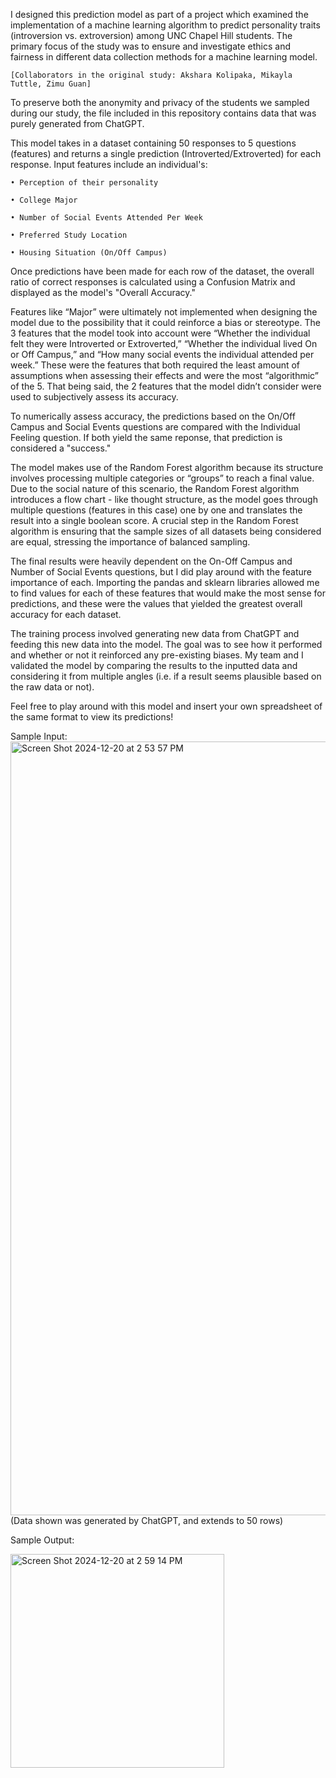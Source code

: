 I designed this prediction model as part of a project which examined the implementation of a machine learning algorithm to predict personality traits (introversion vs. extroversion) among UNC Chapel Hill students. The primary focus of the study was to ensure and investigate ethics and fairness in different data collection methods for a machine learning model. 

    [Collaborators in the original study: Akshara Kolipaka, Mikayla Tuttle, Zimu Guan]
  
To preserve both the anonymity and privacy of the students we sampled during our study, the file included in this repository contains data that was purely generated from ChatGPT.

This model takes in a dataset containing 50 responses to 5 questions (features) and returns a single prediction (Introverted/Extroverted) for each response.
Input features include an individual's:

    • Perception of their personality
  
    • College Major
  
    • Number of Social Events Attended Per Week
  
    • Preferred Study Location
  
    • Housing Situation (On/Off Campus)

Once predictions have been made for each row of the dataset, the overall ratio of correct responses is calculated using a Confusion Matrix and displayed as the model's "Overall Accuracy."

Features like “Major” were ultimately not implemented when designing the model due to the possibility that it could reinforce a bias or stereotype. The 3 features that the model took into account were “Whether the individual felt they were Introverted or Extroverted,” “Whether the individual lived On or Off Campus,” and “How many social events the individual attended per week.” These were the features that both required the least amount of assumptions when assessing their effects and were the most “algorithmic” of the 5. That being said, the 2 features that the model didn’t consider were used to subjectively assess its accuracy.

To numerically assess accuracy, the predictions based on the On/Off Campus and Social Events questions are compared with the Individual Feeling question. If both yield the same reponse, that prediction is considered a "success."
  
The model makes use of the Random Forest algorithm because its structure involves processing multiple categories or “groups” to reach a final value. Due to the social nature of this scenario, the Random Forest algorithm introduces a flow chart - like thought structure, as the model goes through multiple questions (features in this case) one by one and translates the result into a single boolean score. A crucial step in the Random Forest algorithm is ensuring that the sample sizes of all datasets being considered are equal, stressing the importance of balanced sampling.
  
The final results were heavily dependent on the On-Off Campus and Number of Social Events questions, but I did play around with the feature importance of each. Importing the pandas and sklearn libraries allowed me to find values for each of these features that would make the most sense for predictions, and these were the values that yielded the greatest overall accuracy for each dataset.
  
The training process involved generating new data from ChatGPT and feeding this new data into the model. The goal was to see how it performed and whether or not it reinforced any pre-existing biases. My team and I validated the model by comparing the results to the inputted data and considering it from multiple angles (i.e. if a result seems plausible based on the raw data or not).

Feel free to play around with this model and insert your own spreadsheet of the same format to view its predictions!

Sample Input:
<img width="1238" alt="Screen Shot 2024-12-20 at 2 53 57 PM" src="https://github.com/user-attachments/assets/e7cb4af1-fb6d-4d97-a566-817277bdb175" />
(Data shown was generated by ChatGPT, and extends to 50 rows)

Sample Output:

<img width="342" alt="Screen Shot 2024-12-20 at 2 59 14 PM" src="https://github.com/user-attachments/assets/aa8e1d81-0108-47a3-800a-7850159131f1" />
